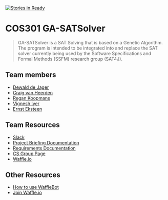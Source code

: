 [![Stories in Ready](https://badge.waffle.io/ErnstEksteen/COS301_GA-SATSolver.png?label=ready&title=Ready)](https://waffle.io/ErnstEksteen/COS301_GA-SATSolver?utm_source=badge)
# COS301 GA-SATSolver
> GA-SATSolver is a SAT Solving that is based on a Genetic Algorithm. The program is intended to be integrated  into and replace the SAT solver currently being used by the Software Specifications and Formal Methods (SSFM) research group (SAT4J). 

## Team members
- [Dewald de Jager](https://github.com/DewaldDeJager)
- [Craig van Heerden](https://github.com/craig95)
- [Regan Koopmans](https://github.com/Regan-Koopmans)
- [Vignesh Iyer](https://github.com/Vignesh-95)
- [Ernst Eksteen](https://github.com/ErnstEksteen)

## Team Resources
- [Slack](https://imperium-se.slack.com)
- [Project Briefing Documentation](http://cs.up.ac.za/files/COS301/Download/1905/)
- [Requirements Documentation](https://www.overleaf.com/read/phtmqmxjpsdx)
- [CS Group Page](http://cs.up.ac.za/teams/pages/manage/147/5)
- [Waffle.io](https://waffle.io/ErnstEksteen/COS301_GA-SATSolver)


## Other Resources
- [How to use WaffleBot](https://help.waffle.io/wafflebot-basics/getting-started-with-the-wafflebot/how-to-use-the-wafflebot)
- [Join Waffle.io](https://waffle.io/ErnstEksteen/COS301_GA-SATSolver/join)

